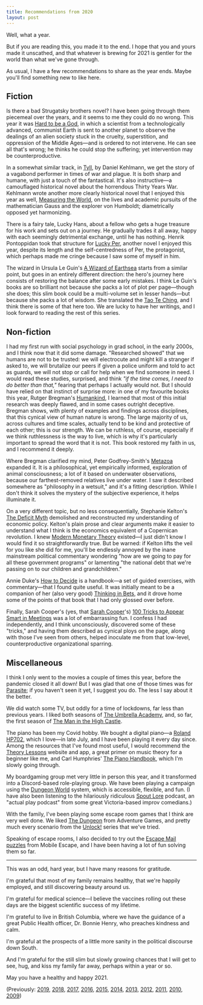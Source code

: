 ```yaml
---
title: Recommendations from 2020
layout: post
---
```


Well, what a year.

But if you are reading this, you made it to the end.
I hope that you and yours made it unscathed,
and that whatever is brewing for 2021 is gentler for the world
than what we've gone through.

As usual,
I have a few recommendations to share as the year ends.
Maybe you'll find something new to like here.

## Fiction

Is there a bad Strugatsky brothers novel?
I have been going through them piecemeal over the years,
and it seems to me they could do no wrong.
This year it was [Hard to be a God](https://en.wikipedia.org/wiki/Hard_to_Be_a_God), in which a scientist from a technologically advanced, communist Earth is sent to another planet to observe the dealings of an alien society stuck in the cruelty, superstition, and oppression of the Middle Ages—and is ordered to not intervene. He can see all that's wrong; he thinks he could stop the suffering; yet intervention may be counterproductive.

In a somewhat similar track,
in [Tyll](https://www.penguinrandomhouse.com/books/567073/tyll-by-daniel-kehlmann/),
by Daniel Kehlmann,
we get the story of a vagabond performer in times of war and plague.
It is both sharp and humane, with just a touch of the fantastical.
It's also instructive—a camouflaged historical novel about the horrendous Thirty Years War.
Kehlmann wrote another more clearly historical novel that I enjoyed this year as well,
[Measuring the World](https://en.wikipedia.org/wiki/Measuring_the_World),
on the lives and academic pursuits of the mathematician Gauss and the explorer von Humboldt;
diametrically opposed yet harmonizing.

There is a fairy tale, Lucky Hans,
about a fellow who gets a huge treasure for his work and sets out on a journey.
He gradually trades it all away,
happy with each seemingly detrimental exchange, until he has nothing.
Henrik Pontoppidan took that structure for [Lucky Per](https://en.wikipedia.org/wiki/Lucky_Per),
another novel I enjoyed this year,
despite its length and the self-centredness of Per, the protagonist,
which perhaps made me cringe because I saw some of myself in him.

The wizard in Ursula Le Guin's [A Wizard of Earthsea](https://en.wikipedia.org/wiki/A_Wizard_of_Earthsea)
starts from a similar point,
but goes in an entirely different direction:
the hero's journey here consists of restoring the balance
after some early mistakes.
I think Le Guin's books are so brilliant not because she packs a lot of plot per page—though she does; this slim book could be a multi-volume set in lesser hands—but
because she packs a lot of wisdom.
She translated the [Tao Te Ching](https://www.penguinrandomhouse.com/books/643185/lao-tzu-tao-te-ching-by-ursula-k-le-guin/),
and I think there is some of that here too.
We are lucky to have her writings,
and I look forward to reading the rest of this series.

## Non-fiction

I had my first run with social psychology in grad school,
in the early 2000s,
and I think now that it did some damage.
"Researched showed" that we humans are not to be trusted:
we will electrocute and might kill a stranger if asked to,
we will brutalize our peers if given a police uniform and told to act as guards,
we will not stop or call for help when we find someone in need.
I would read these studies, surprised,
and think _"if the time comes, I need to do better than that,"_
fearing that perhaps I actually would not.
But I should have relied on that instinct of surprise more:
in one of my favourite books this year,
Rutger Bregman's [Humankind](https://www.littlebrown.com/titles/rutger-bregman/humankind/9780316418553/),
I learned that most of this initial research was deeply flawed,
and in some cases outright deceptive.
Bregman shows, with plenty of examples
and findings across disciplines,
that this cynical view of human nature is wrong.
The large majority of us,
across cultures and time scales,
actually tend to be kind and protective of each other;
this is our strength.
We can be ruthless, of course,
especially if we think ruthlessness is the way to live,
which is why it's particularly important to spread the word that it is not.
This book restored my faith in us,
and I recommend it deeply.

Where Bregman clarified my mind,
Peter Godfrey-Smith's [Metazoa](https://us.macmillan.com/books/9780374207946) expanded it.
It is a philosophical, yet empirically informed,
exploration of animal consciousness;
a lot of it based on underwater observations,
because our farthest-removed relatives live under water.
I saw it described somewhere as "philosophy in a wetsuit,"
and it's a fitting description.
While I don't think it solves the mystery of the subjective experience,
it helps illuminate it.

On a very different topic, but no less consequentially,
Stephanie Kelton's [The Deficit Myth](https://www.publicaffairsbooks.com/titles/stephanie-kelton/the-deficit-myth/9781541736184/)
demolished and reconstructed my understanding of economic policy.
Kelton's plain prose and clear arguments
make it easier to understand what I think is the economics equivalent of a Copernican revolution.
I knew [Modern Monetary Theory](https://en.wikipedia.org/wiki/Modern_Monetary_Theory) existed—I just didn't know I would find it so straightforwardly true.
But be warned: if Kelton lifts the veil for you like she did for me,
you'll be endlessly annoyed by the inane mainstream political commentary
wondering "how are we going to pay for all these government programs"
or lamenting "the national debt that we're passing on to our children and grandchildren."

Annie Duke's [How to Decide](https://www.penguinrandomhouse.com/books/610848/how-to-decide-by-annie-duke/) is a handbook—a set of guided exercises, with commentary—that I found quite useful.
It was initially meant to be a companion of her (also very good) [Thinking in Bets](https://www.penguinrandomhouse.com/books/552885/thinking-in-bets-by-annie-duke/),
and it drove home some of the points of that book that I had only glossed over before.

Finally, Sarah Cooper's (yes, that [Sarah Cooper](https://www.youtube.com/watch?v=RxDKW75ueIU)'s) [100 Tricks to Appear Smart in Meetings](https://www.goodreads.com/book/show/29431093-100-tricks-to-appear-smart-in-meetings) was a lot of embarrassing fun.
I confess I had independently, and I think unconsciously,
discovered some of these "tricks,"
and having them described as cynical ploys on the page,
along with those I've seen from others,
helped inoculate me from that low-level, counterproductive organizational sparring.

## Miscellaneous

I think I only went to the movies a couple of times this year,
before the pandemic closed it all down!
But I was glad that one of those times was for [Parasite](https://www.imdb.com/title/tt6751668/);
if you haven't seen it yet, I suggest you do.
The less I say about it the better.

We did watch some TV, but oddly for a time of lockdowns,
far less than previous years.
I liked both seasons of [The Umbrella Academy](<https://en.wikipedia.org/wiki/The_Umbrella_Academy_(TV_series)>),
and, so far,
the first season of [The Man in the High Castle](<https://en.wikipedia.org/wiki/The_Man_in_the_High_Castle_(TV_series)>).

The piano has been my Covid hobby.
We bought a digital piano—a [Roland HP702](https://www.roland.com/ca/products/hp700_series/hp702/), which I love—in late July,
and I have been playing it every day since.
Among the resources that I've found most useful,
I would recommend the [Theory Lessons](https://www.musictheory.net/lessons) website and app,
a great primer on music theory for a beginner like me,
and Carl Humphries' [The Piano Handbook](https://www.goodreads.com/book/show/150491.The_Piano_Handbook),
which I'm slowly going through.

My boardgaming group met very little in person this year,
and it transformed into a Discord-based role-playing group.
We have been playing a campaign using the [Dungeon World](https://dungeon-world.com/) system,
which is accessible, flexible, and fun.
(I have also been listening to the hilariously ridiculous [Spout Lore](https://www.spoutlore.com/) podcast,
an "actual play podcast" from some great Victoria-based improv comedians.)

With the family, I've been playing some escape room games that I think are very well done.
We liked [The Dungeon](https://boardgamegeek.com/boardgame/267813/adventure-games-dungeon) from Adventure Games,
and pretty much every scenario from the [Unlock!](https://boardgamegeek.com/boardgame/213460/unlock-escape-adventures) series that we've tried.

Speaking of escape rooms,
I also decided to try out the [Escape Mail puzzles](https://www.mobileescape.ca/escape-mail) from Mobile Escape,
and I have been having a lot of fun solving them so far.

<hr></hr>

This was an odd, hard year,
but I have many reasons for gratitude.

I'm grateful that most of my family remains healthy,
that we're happily employed,
and still discovering beauty around us.

I'm grateful for medical science—I believe the vaccines rolling out these days are
the biggest scientific success of my lifetime.

I'm grateful to live in British Columbia,
where we have the guidance of a great Public Health officer, Dr. Bonnie Henry,
who preaches kindness and calm.

I'm grateful at the prospects of a little more sanity in the political discourse down South.

And I'm grateful for the still slim but slowly growing chances that I will get to see, hug, and kiss my family far away, perhaps within a year or so.

May you have a healthy and happy 2021.

(Previously:
[2019](https://cuevano.ca/2019/12/31/recommendations-from-2019/),
[2018](https://cuevano.ca/2018/12/31/recommendations-from-2018/),
[2017](https://cuevano.ca/2017/12/31/recommendations-from-2017/),
[2016](https://cuevano.ca/2016/12/recommendations-from-2016/),
[2015](https://cuevano.ca/2015/12/recommendations-from-2015/),
[2014](https://cuevano.ca/2014/12/recommendations-from-2014/),
[2013](https://cuevano.ca/2013/12/recommendations-from-2013/),
[2012](https://cuevano.ca/2012/12/recommendations-from-2012/),
[2011](https://cuevano.ca/2012/01/recommendations-from-2011/),
[2010](https://cuevano.ca/2010/12/recommendations-from-2010/),
[2009](https://catenary.wordpress.com/2009/12/30/recommendations-from-2009/))
